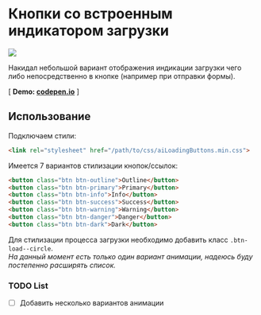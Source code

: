 # Кнопки со встроенным индикатором загрузки
![](http://alexanderweb.ru/upload/git/aiLoadingButtons_git_final.gif?raw=true])

Накидал небольшой вариант отображения индикации загрузки чего либо непосредственно в кнопке (например при отправки формы).

[ **Demo: [codepen.io](http://codepen.io/alexanderweb/pen/zKaYqq)** ]

## Использование

Подключаем стили:

```html
<link rel="stylesheet" href="/path/to/css/aiLoadingButtons.min.css">
```

Имеется 7 вариантов стилизации кнопок/ссылок:

```html
<button class="btn btn-outline">Outline</button>
<button class="btn btn-primary">Primary</button>
<button class="btn btn-info">Info</button>
<button class="btn btn-success">Success</button>
<button class="btn btn-warning">Warning</button>
<button class="btn btn-danger">Danger</button>
<button class="btn btn-dark">Dark</button>
```

Для стилизации процесса загрузки необходимо добавить класс `.btn-load--circle`.  
_На данный момент есть только один вариант анимации, надеюсь буду постепенно расширять список._

### TODO List

- [ ] Добавить несколько вариантов анимации